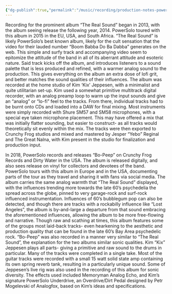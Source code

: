 ```yaml
---
{"dg-publish":true,"permalink":"/music/recording/production-notes-powersolo/","tags":["recording","lofi"]}
---
```


Recording for the prominent album “The Real Sound” began in 2013, with the album seeing release the following year, 2014. PowerSolo toured with this album in 2015 in the EU, USA, and South Africa. “The Real Sound” is likely PowerSolo’s best known album, likely for the cult sensation that the video for their lauded number “Boom Babba Do Ba Dabba” generates on the web. This simple and surfy track and accompanying video seem to epitomize the attitude of the band in all of its aberrant attitude and esoteric nature. Said track kicks off the album, and introduces listeners to a sound palette that is less produced and refined, with a warmer analog sound to the production. This gives everything on the album an extra dose of lofi grit, and better matches the sound qualities of their influences. The album was recorded at the home studio of Kim ‘Kix’ Jeppesen, with a minimalist and quite utilitarian set-up. Kim used a somewhat primitive multitrack digital recorder, with an analog preamp loop to warm up the input sounds and give an “analog” or “lo-fi” feel to the tracks. From there, individual tracks had to be burnt onto CDs and loaded into a DAW for final mixing. Most instruments were simply recorded with Shure SM57 and SM58 microphones, with a special eye taken microphone placement. This may have offered a mix that was initially flatter sounding, but easier to construct- as all tracks would theoretically sit evenly within the mix. The tracks were then exported to Crunchy Frog studios and mixed and mastered by Jesper “Yebo” Reginal and The Great Nalna, with Kim present in the studio for finalization and production input.

In 2018, PowerSolo records and releases “Bo-Peep” on Crunchy Frog Records and Dirty Water in the USA. The album is released digitally, and also sees release on vinyl for collectors and devotees of the band. PowerSolo tours with this album in Europe and in the USA, documenting parts of the tour as they travel and sharing it with fans via social media. The album carries the same analog warmth that “The Real Sound” displayed, with the influences trending more towards the late 60’s psychedelia the spread across the globe, pinned to very garage-rock and surf-rock influenced instrumentation. Influences of 60’s bubblegum pop can also be detected, and though there are tracks with a rockabilly influence like “Lost Angeles”, the album is by-and-large a departure from that sound embracing the aforementioned influences, allowing the album to be more free-flowing and narrative. Though raw and scathing at times, this album features some of the groups most laid-back tracks- even hearkening to the aesthetic and production quality that can be found in the late 60’s Bay Area psychedelic rock. “Bo-Peep” was also recorded in a manner very similar to “The Real Sound”, the explanation for the two albums similar sonic qualities. Kim “Kix” Jeppesen plays all parts- giving a primitive and raw sound to the drums in particular. Many of the tracks were completed in a single take. Most of the guitar tracks were recorded with a small 15 watt solid state amp containing its own spring reverb tank, resulting in a particularly unique sound. Some of Jeppesen’s live rig was also used in the recording of this album for sonic diversity. The effects used included Memoryman Analog Echo, and Kim’s signature PowerSolo Underdrive, an Overdrive/Dirt Pedal designed by Petr Mogelevski of Analogfox, based on Kim’s ideas and specifications.